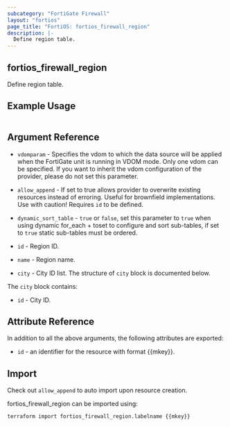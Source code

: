```yaml
---
subcategory: "FortiGate Firewall"
layout: "fortios"
page_title: "FortiOS: fortios_firewall_region"
description: |-
  Define region table.
---
```


## fortios_firewall_region
Define region table.

## Example Usage

```hcl

```

## Argument Reference
* `vdomparam` - Specifies the vdom to which the data source will be applied when the FortiGate unit is running in VDOM mode. Only one vdom can be specified. If you want to inherit the vdom configuration of the provider, please do not set this parameter.
* `allow_append` - If set to true allows provider to overwrite existing resources instead of erroring. Useful for brownfield implementations. Use with caution! Requires `id` to be defined.
* `dynamic_sort_table` - `true` or `false`, set this parameter to `true` when using dynamic for_each + toset to configure and sort sub-tables, if set to `true` static sub-tables must be ordered.

* `id` - Region ID.
* `name` - Region name.
* `city` - City ID list. The structure of `city` block is documented below.

The `city` block contains:

* `id` - City ID.

## Attribute Reference

In addition to all the above arguments, the following attributes are exported:
* `id` - an identifier for the resource with format {{mkey}}.

## Import

Check out `allow_append` to auto import upon resource creation.

fortios_firewall_region can be imported using:
```sh
terraform import fortios_firewall_region.labelname {{mkey}}
```
